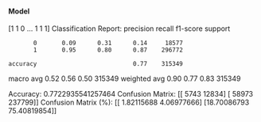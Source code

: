 #### Model
[1 1 0 ... 1 1 1]
Classification Report:
              precision    recall  f1-score   support

           0       0.09      0.31      0.14     18577
           1       0.95      0.80      0.87    296772

    accuracy                           0.77    315349
   macro avg       0.52      0.56      0.50    315349
weighted avg       0.90      0.77      0.83    315349

Accuracy: 0.7722935541257464
Confusion Matrix:
[[  5743  12834]
 [ 58973 237799]]
Confusion Matrix (%):
[[ 1.82115688  4.06977666]
 [18.70086793 75.40819854]]
